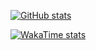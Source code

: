 [![GitHub stats](https://github-readme-stats.vercel.app/api?username=farfun)](https://github.com/anuraghazra/github-readme-stats)


[![WakaTime stats](https://github-readme-stats.vercel.app/api/wakatime?username=ffflabs)](https://github.com/anuraghazra/github-readme-stats)


